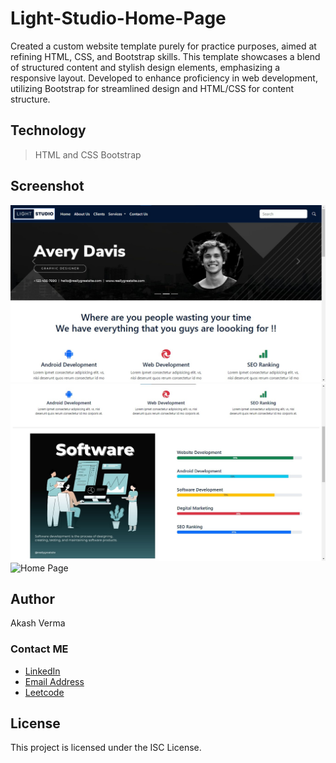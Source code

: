 # Light-Studio-Home-Page

Created a custom website template purely for practice purposes, aimed at refining HTML, CSS, and Bootstrap skills. This template showcases a blend of structured content and stylish design elements, emphasizing a responsive layout. Developed to enhance proficiency in web development, utilizing Bootstrap for streamlined design and HTML/CSS for content structure.

## Technology
   > HTML and CSS Bootstrap


## Screenshot

![Home Page](/Light-house-home-page.jpg "Home Page")
![Home Page](/Light-house-home-page-(1).jpg "Home Page")
![Home Page](/Light-20house-home-page-(2).jpg "Home Page")



## Author

Akash Verma
### Contact ME
- [LinkedIn](https://www.linkedin.com/in/akash-verma-09aug2000/)
- [Email Address](mailto:akash.verma217112@gmail.com)
- [Leetcode](https://leetcode.com/Akash_Verma2000/)
  
## License

This project is licensed under the ISC License.

